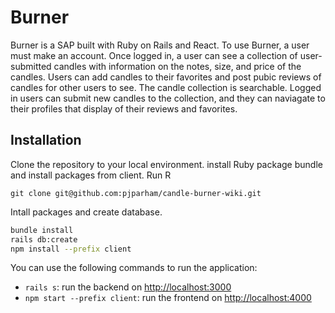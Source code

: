# Burner

Burner is a SAP built with Ruby on Rails and React. To use Burner, a user must make an account. Once logged in, a user can see a collection of user-submitted candles with information on the notes, size, and price of the candles. Users can add candles to their favorites and post pubic reviews of candles for other users to see. The candle collection is searchable. Logged in users can submit new candles to the collection, and they can naviagate to their profiles that display of their reviews and favorites. 

## Installation

Clone the repository to your local environment. install Ruby package bundle and install packages from client. Run R

```console
git clone git@github.com:pjparham/candle-burner-wiki.git
```

Intall packages and create database. 

```sh
bundle install
rails db:create
npm install --prefix client
```


You can use the following commands to run the application:
- `rails s`: run the backend on [http://localhost:3000](http://localhost:3000)
- `npm start --prefix client`: run the frontend on
  [http://localhost:4000](http://localhost:4000)

<!-- ## Usage

```python
import foobar

# returns 'words'
foobar.pluralize('word')

# returns 'geese'
foobar.pluralize('goose')

# returns 'phenomenon'
foobar.singularize('phenomena')
``` -->

